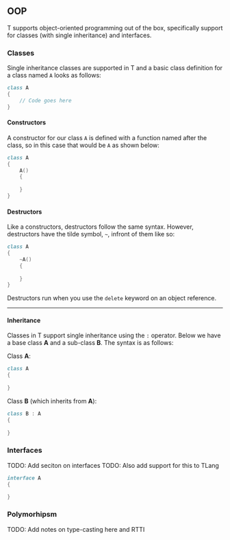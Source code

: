 ## OOP

T supports object-oriented programming out of the box, specifically
support for classes (with single inheritance) and interfaces.

### Classes

Single inheritance classes are supported in T and a basic class
definition for a class named `A` looks as follows:

``` d
class A
{
    // Code goes here
}
```

#### Constructors

A constructor for our class `A` is defined with a function named after
the class, so in this case that would be `A` as shown below:

``` d
class A
{
    A()
    {
        
    }
}
```

#### Destructors

Like a constructors, destructors follow the same syntax. However,
destructors have the tilde symbol, `~`, infront of them like so:

``` d
class A
{
    ~A()
    {
        
    }
}
```

Destructors run when you use the `delete` keyword on an object
reference.

------------------------------------------------------------------------

#### Inheritance

Classes in T support single inheritance using the `:` operator. Below we
have a base class **A** and a sub-class **B**. The syntax is as follows:

Class **A**:

``` d
class A
{
    
}
```

Class **B** (which inherits from **A**):

``` d
class B : A
{
    
}
```

### Interfaces

TODO: Add seciton on interfaces TODO: Also add support for this to TLang

``` d
interface A
{

}
```

### Polymorhipsm

TODO: Add notes on type-casting here and RTTI
